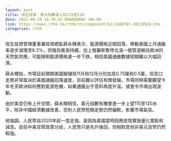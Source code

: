 ```yaml
---
layout: post
title: 恒生投資：美元指數或上試115至120
date: 2022-09-28 14:39:43.000000000 +08:00
link: https://news.rthk.hk/rthk/ch/component/k2/1668787-20220928.htm
categories: rthk
---
```


恒生投資管理董事兼投資總監薛永輝表示，能源價格近期回落，帶動美國上月通脹率逐步減慢至8.3%，但俄烏衝突持續，加上俄羅斯暫停北溪一號管道輸往歐洲的天然氣供應，可能限制能源價格進一步下跌，相信美國通脹數據短期難以大幅回落。

薛永輝指，市場目前預期美國聯儲局11月和12月分別加息0.75厘和0.5厘，但息口走勢非常取決於美國通脹回落速度，目前難以評估有關發展。市場同時需要觀望今年冬天歐洲如何應對能源危機，如果通脹出乎意料再度升溫，或會令市場出現波動。

由於美息仍有上升空間，薛永輝相信，美元指數有機會進一步上望115至120水平，除非中國經濟數據改善，否則人民幣短期走勢仍然偏軟，影響市場氣氛。

他強調，人民幣自2020年起一度走強，是因為美國當時因應疫情實施量化寬鬆和減息。目前中美貨幣政策分歧，人民幣只是先升後回，但相對其他非美元貨幣仍然較強。
